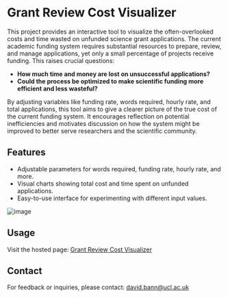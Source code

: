# Grant Review Cost Visualizer
This project provides an interactive tool to visualize the often-overlooked costs and time wasted on unfunded science grant applications. The current academic funding system requires substantial resources to prepare, review, and manage applications, yet only a small percentage of projects receive funding. This raises crucial questions:

- **How much time and money are lost on unsuccessful applications?**
- **Could the process be optimized to make scientific funding more efficient and less wasteful?**

By adjusting variables like funding rate, words required, hourly rate, and total applications, this tool aims to give a clearer picture of the true cost of the current funding system. It encourages reflection on potential inefficiencies and motivates discussion on how the system might be improved to better serve researchers and the scientific community.

## Features
- Adjustable parameters for words required, funding rate, hourly rate, and more.
- Visual charts showing total cost and time spent on unfunded applications.
- Easy-to-use interface for experimenting with different input values.

![image](https://github.com/user-attachments/assets/b85e8950-3f4e-4e5f-8b0c-648c08317b92)

## Usage
Visit the hosted page: [Grant Review Cost Visualizer](https://dbann.github.io/grantreview/)

## Contact
For feedback or inquiries, please contact: david.bann@ucl.ac.uk
